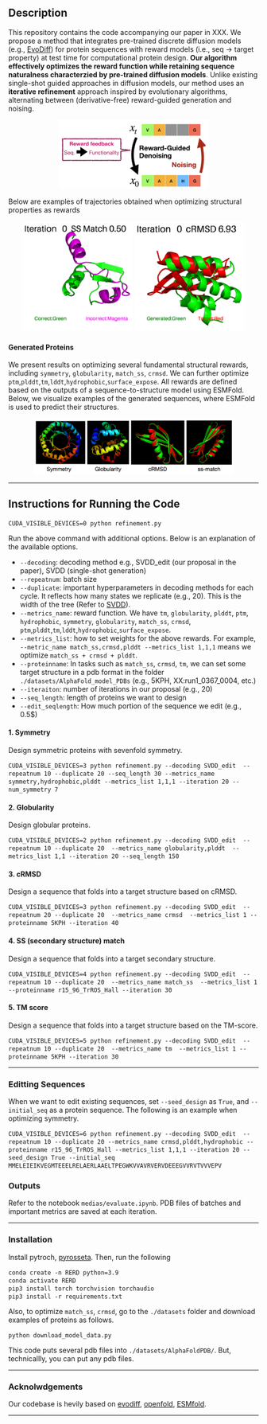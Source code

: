 ## Description 

This repository contains the code accompanying our paper in XXX. We propose a method that integrates pre-trained discrete diffusion models (e.g., [EvoDiff](https://github.com/microsoft/evodiff)) for protein sequences with reward models (i.e., seq → target property) at test time for computational protein design. **Our algorithm effectively optimizes the reward function while retaining sequence naturalness characterzied by pre-trained diffusion models**. Unlike existing single-shot guided approaches in diffusion models, our method uses an **iterative refinement** approach inspired by evolutionary algorithms, alternating between (derivative-free) reward-guided generation and noising. 

<p align="center">
  <img src="medias/sum_algorithm.png" width="60%">
</p>

Below are examples of trajectories obtained when optimizing structural properties as rewards

<p align="center">
  <img src="medias/output_ss.gif" width="44%">
  <img src="medias/output_cRMSD.gif" width="44%">
</p>


#### Generated Proteins 

We present results on optimizing several fundamental structural rewards, including ``symmetry``, ``globularity``, ``match_ss``, ``crmsd``.  We can further optimize ``ptm``,``plddt``,``tm``,``lddt``,``hydrophobic``,``surface_expose``. All rewards are defined based on the outputs of a sequence-to-structure model using ESMFold. Below, we visualize examples of the generated sequences, where ESMFold is used to predict their structures.

<p align="center">
  <img src="medias/summary_generated_proteins.png" width="80%">
</p>


----

## Instructions for Running the Code

```
CUDA_VISIBLE_DEVICES=0 python refinement.py
```
Run the above command with additional options. Below is an explanation of the available options. 

* ``--decoding``: decoding method e.g., SVDD_edit (our proposal in the paper), SVDD (single-shot generation)
* ``--repeatnum``: batch size  
* ``--duplicate``: important hyperparameters in decoding methods for each cycle. It reflects how many states we replicate (e.g., 20). This is the width of the tree (Refer to [SVDD](https://arxiv.org/abs/2408.08252s)).  
* ``--metrics_name``: reward function. We have ``tm``, ``globularity``, ``plddt``, ``ptm``, ``hydrophobic``, ``symmetry``, ``globularity``, ``match_ss``, ``crmsd``, ``ptm``,``plddt``,``tm``,``lddt``,``hydrophobic``,``surface_expose``. 
* ``--metrics_list``: how to set weights for the above rewards. For example, ``--metric_name match_ss,crmsd,plddt --metrics_list 1,1,1`` means we optimize ``match_ss + crmsd + plddt``. 
* ``--proteinname``: In tasks such as ``match_ss``, ``crmsd``, ``tm``, we can set some target structure in a pdb format in the folder ``./datasets/AlphaFold_model_PDBs`` (e.g., 5KPH, XX:run1_0367_0004, etc.) 
* ``--iteraiton``: number of iterations in our proposal (e.g., 20)
* ``--seq_length``: length of proteins we want to design 
*  ``--edit_seqlength``: How much portion of the sequence we edit (e.g., 0.5$)  



#### 1. Symmetry 

Design symmetric proteins with sevenfold symmetry.

```
CUDA_VISIBLE_DEVICES=3 python refinement.py --decoding SVDD_edit  --repeatnum 10 --duplicate 20 --seq_length 30 --metrics_name symmetry,hydrophobic,plddt --metrics_list 1,1,1 --iteration 20 --num_symmetry 7
```

#### 2. Globularity 

Design globular proteins. 

```
CUDA_VISIBLE_DEVICES=2 python refinement.py --decoding SVDD_edit  --repeatnum 10 --duplicate 20  --metrics_name globularity,plddt  --metrics_list 1,1 --iteration 20 --seq_length 150
```

#### 3. cRMSD 

Design a sequence that folds into a target structure based on cRMSD. 

```
CUDA_VISIBLE_DEVICES=3 python refinement.py --decoding SVDD_edit  --repeatnum 20 --duplicate 20  --metrics_name crmsd  --metrics_list 1 --proteinname 5KPH --iteration 40
```

#### 4. SS (secondary structure) match

Design a sequence that folds into a target secondary structure.

```
CUDA_VISIBLE_DEVICES=4 python refinement.py --decoding SVDD_edit  --repeatnum 10 --duplicate 20  --metrics_name match_ss  --metrics_list 1 --proteinname r15_96_TrROS_Hall --iteration 30
```

#### 5. TM score 


Design a sequence that folds into a target structure based on the TM-score. 

```
CUDA_VISIBLE_DEVICES=5 python refinement.py --decoding SVDD_edit  --repeatnum 10 --duplicate 20  --metrics_name tm  --metrics_list 1 --proteinname 5KPH --iteration 30
```

----

### Editting Sequences 

When we want to edit existing sequences, set ``--seed_design`` as ``True``, and ``--initial_seq`` as a protein sequence. The following is an example when optimizing symmetry. 

```
CUDA_VISIBLE_DEVICES=6 python refinement.py --decoding SVDD_edit  --repeatnum 10 --duplicate 20 --metrics_name crmsd,plddt,hydrophobic --proteinname r15_96_TrROS_Hall --metrics_list 1,1,1 --iteration 20 --seed_design True --initial_seq MMELEIEIKVEGMTEEELRELAERLAAELTPEGWKVVAVRVERVDEEEGVVRVTVVVEPV  
```

### Outputs 

Refer to the notebook ```medias/evaluate.ipynb```. PDB files of batches and important metrics are saved at each iteration.

----

### Installation 

Install pytroch, [pyrosseta](https://www.pyrosetta.org/). Then, run the following

```
conda create -n RERD python=3.9 
conda activate RERD
pip3 install torch torchvision torchaudio
pip3 install -r requirements.txt
```
Also, to optimize ``match_ss``, ``crmsd``, go to the ``./datasets`` folder and download examples of proteins as follows. 
```
python download_model_data.py
```
This code puts several pdb files into ``./datasets/AlphaFoldPDB/``. But, technicallly, you can put any pdb files.

-----------

### Acknolwdgements 

Our codebase is hevily based on [evodiff](https://github.com/microsoft/evodiff), [openfold](https://openfold.io/), [ESMfold](https://github.com/facebookresearch/esm). 

--------------------



